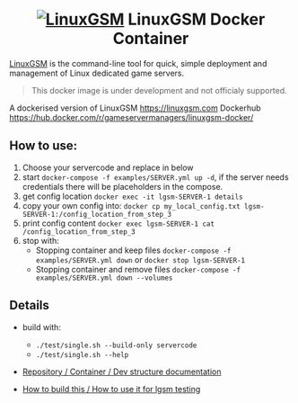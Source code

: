 <h1 align="center">
  <br>
  <a href="https://linuxgsm.com"><img src="https://i.imgur.com/Eoh1jsi.jpg" alt="LinuxGSM"></a>
  LinuxGSM Docker Container
  </h1>

[LinuxGSM](https://linuxgsm.com) is the command-line tool for quick, simple deployment and management of Linux dedicated game servers.

  > This docker image is under development and not officialy supported.

A dockerised version of LinuxGSM https://linuxgsm.com
Dockerhub https://hub.docker.com/r/gameservermanagers/linuxgsm-docker/

## How to use:

1. Choose your servercode and replace in below
2. start `docker-compose -f examples/SERVER.yml up -d`, if the server needs credentials there will be placeholders in the compose.
3. get config location `docker exec -it lgsm-SERVER-1 details`
4. copy your own config into: `docker cp my_local_config.txt lgsm-SERVER-1:/config_location_from_step_3`
5. print config content `docker exec lgsm-SERVER-1 cat /config_location_from_step_3`
6. stop with:
    - Stopping container and keep files `docker-compose -f examples/SERVER.yml down` or `docker stop lgsm-SERVER-1`
    - Stopping container and remove files `docker-compose -f examples/SERVER.yml down --volumes`

## Details

- build with:
  - `./test/single.sh --build-only servercode`
  - `./test/single.sh --help`

- [Repository / Container / Dev structure documentation](DEVELOPER.md)
- [How to build this / How to use it for lgsm testing](test/testing.md)
